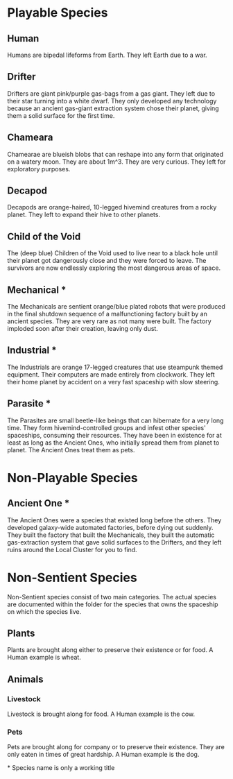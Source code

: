 # Playable Species

## Human
Humans are bipedal lifeforms from Earth. They left Earth due to a war.

## Drifter
Drifters are giant pink/purple gas-bags from a gas giant. They left due to their star turning into a white dwarf. They only developed any technology because an ancient gas-giant extraction system chose their planet, giving them a solid surface for the first time.

## Chameara
Chamearae are blueish blobs that can reshape into any form that originated on a watery moon. They are about 1m^3. They are very curious. They left for exploratory purposes.

## Decapod
Decapods are orange-haired, 10-legged hivemind creatures from a rocky planet. They left to expand their hive to other planets.

## Child of the Void
The (deep blue) Children of the Void used to live near to a black hole until their planet got dangerously close and they were forced to leave.
The survivors are now endlessly exploring the most dangerous areas of space.

## Mechanical *
The Mechanicals are sentient orange/blue plated robots that were produced in the final shutdown sequence of a malfunctioning factory built by an ancient species. They are very rare as not many were built. The factory imploded soon after their creation, leaving only dust.

## Industrial *
The Industrials are orange 17-legged creatures that use steampunk themed equipment. Their computers are made entirely from clockwork. They left their home planet by accident on a very fast spaceship with slow steering.

## Parasite *
The Parasites are small beetle-like beings that can hibernate for a very long time. They form hivemind-controlled groups and infest other species' spaceships, consuming their resources. They have been in existence for at least as long as the Ancient Ones, who initially spread them from planet to planet. The Ancient Ones treat them as pets.

# Non-Playable Species

## Ancient One *
The Ancient Ones were a species that existed long before the others. They developed galaxy-wide automated factories, before dying out suddenly. They built the factory that built the Mechanicals, they built the automatic gas-extraction system that gave solid surfaces to the Drifters, and they left ruins around the Local Cluster for you to find.

# Non-Sentient Species

Non-Sentient species consist of two main categories. The actual species are documented within the folder for the species that owns the spaceship on which the species live.

## Plants

Plants are brought along either to preserve their existence or for food. A Human example is wheat.

## Animals

### Livestock

Livestock is brought along for food. A Human example is the cow.

### Pets
Pets are brought along for company or to preserve their existence. They are only eaten in times of great hardship. A Human example is the dog.

\* Species name is only a working title
